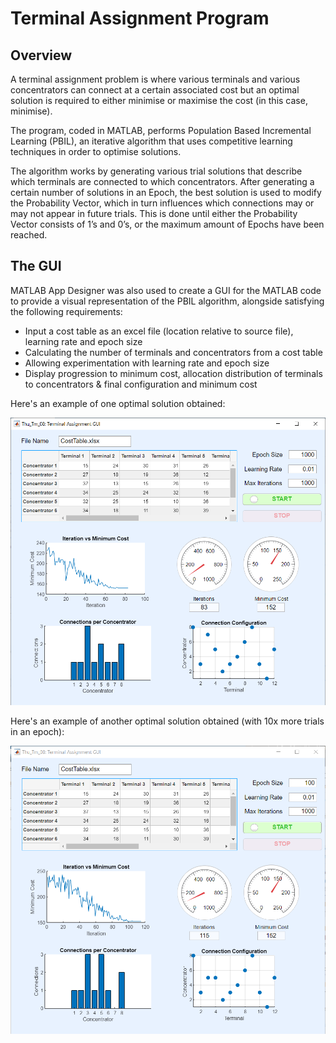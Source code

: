 # Terminal Assignment Program

## Overview

A terminal assignment problem is where various terminals and various concentrators can connect at a certain associated cost but an optimal solution is required to either minimise or maximise the cost (in this case, minimise).

The program, coded in MATLAB, performs Population Based Incremental Learning (PBIL), an iterative algorithm that uses competitive learning techniques in order to optimise solutions.

The algorithm works by generating various trial solutions that describe which terminals are connected to which concentrators. After generating a certain number of solutions in an Epoch, the best solution is used to modify the Probability Vector, which in turn influences which connections may or may not appear in future trials. This is done until either the Probability Vector consists of 1’s and 0’s, or the maximum amount of Epochs have been reached.

## The GUI

MATLAB App Designer was also used to create a GUI for the MATLAB code to provide a visual representation of the PBIL algorithm, alongside satisfying the following requirements:
* Input a cost table as an excel file (location relative to source file), learning rate and epoch size
* Calculating the number of terminals and concentrators from a cost table
* Allowing experimentation with learning rate and epoch size
* Display progression to minimum cost, allocation distribution of terminals to concentrators & final configuration and minimum cost

Here's an example of one optimal solution obtained:

![An optimal solution](Images/solution1.png)

Here's an example of another optimal solution obtained (with 10x more trials in an epoch):

![Another optimal solution](Images/solution2.png)
